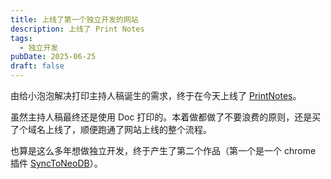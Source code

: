 ```yaml
---
title: 上线了第一个独立开发的网站
description: 上线了 Print Notes
tags:
  - 独立开发
pubDate: 2025-06-25
draft: false
---
```

由给小泡泡解决打印主持人稿诞生的需求，终于在今天上线了 [PrintNotes]([www.printnotes.xyz](http://www.printnotes.xyz))。

虽然主持人稿最终还是使用 Doc 打印的。本着做都做了不要浪费的原则，还是买了个域名上线了，顺便跑通了网站上线的整个流程。

也算是这么多年想做独立开发，终于产生了第二个作品（第一个是一个 chrome 插件 [SyncToNeoDB](https://www.synctoneodb.penguinpapa.life/)）。